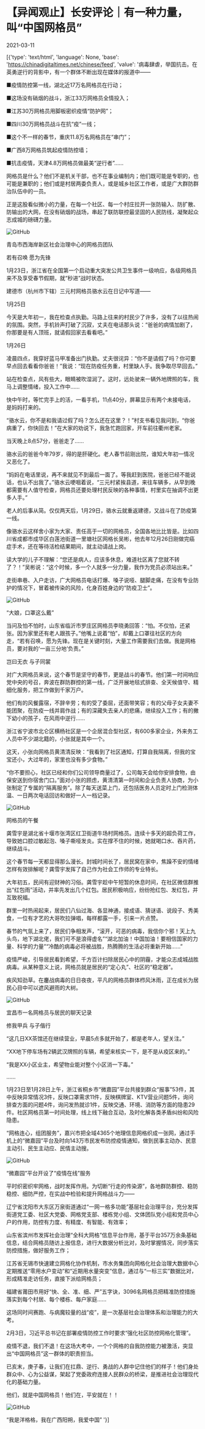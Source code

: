 # 【异闻观止】长安评论｜有一种力量，叫“中国网格员”

2021-03-11

[{'type': 'text/html', 'language': None, 'base': 'https://chinadigitaltimes.net/chinese/feed', 'value': '病毒肆虐，举国抗击。在英勇逆行的背影中，有一个群体不断出现在媒体的报道中——

■疫情防控第一线，湖北近17万名网格员在行动；

■这场没有硝烟的战斗，浙江33万网格员全情投入；

■江苏30万网格员用脚板密织疫情“防护网”；

■四川30万网格员战斗在抗“疫”一线；

■这个不一样的春节，重庆11.8万名网格员在“串门”；

■广西8万网格员筑起疫情防控墙；

■抗击疫情，天津4.8万网格员做最美“逆行者”……

网格员是什么？他们不是机关干部，也不在事业编制内；他们既可能是专职的，也可能是兼职的；他们或是村居两委负责人，或是城乡社区工作者，或是广大群防群治队伍中的一员。

正是这股看似微小的力量，在每一个社区、每一个村庄拉开一张防输入、防扩散、防输出的大网，在没有硝烟的战场，串起了联防联控最坚固的人民防线，凝聚起众志成城的磅礴力量。

![GitHub](https://chinadigitaltimes.net/chinese/files/2021/03/post-663429-6049ca88e4b01.)

 青岛市西海岸新区社会治理中心的网格员团队 

若有召唤 愿为先锋

1月23日，浙江省在全国第一个启动重大突发公共卫生事件一级响应，各级网格员来不及享受春节假期，就“秒进”战时状态。

建德市（杭州市下辖）三元村网格员骆水云在日记中写道——



1月25日

今天是大年初一，我在检查点执勤。马路上往来的村民少了许多，没有了以往热闹的氛围。突然，手机铃声打破了沉寂，丈夫在电话那头说：“爸爸的病情加剧了，你那要是有人顶班，就请假回家去看看吧。”

1月26日

凌晨四点，我穿好蓝马甲准备出门执勤。丈夫很诧异：“你不是请假了吗？你可要早点回去看看你爸爸！”我说：“现在防疫任务重，村里缺人手。我争取尽早回去。”

站在检查点，风有些大，眼睛被吹湿润了。这时，远处驶来一辆外地牌照的车，我马上调整情绪，投入工作中……

快中午时，等忙完手上的活，一看手机，11点40分，屏幕显示有两个未接电话，是妈妈打来的。

“骆水云，你不是和我请过假了吗？怎么还在这里？！”村支书看见我问到，“你爸病重了，你快回去！”在大家的劝说下，我急忙跑回家，开车前往衢州老家。

当天晚上8点57分，爸爸走了……



骆水云的爸爸今年79岁，得的是肝硬化。老人春节前刚出院，谁知大年初一情况又恶化了。



“妈妈在电话里说，再不来就见不到最后一面了。等我赶到医院，爸爸已经不能说话，也认不出我了。”骆水云哽咽着说，“三元村紧挨县道，来往车辆多，从早到晚都需要有人值守检查，网格员还要处理村民反映的各种事情，村里实在抽调不出更多人手。”



老人的后事从简。仅仅两天后，1月29日，骆水云就重返建德，又战斗在了防疫第一线。

像骆水云这样舍小家为大家、责任高于一切的网格员，全国各地比比皆是。比如四川省成都市成华区白莲池街道一里塘社区网格长吴彬，他去年12月26日刚做完癌症手术，还在等待活检结果期间，就主动请战上岗。

读大学的儿子不理解：“您还是病人，应该多休息，难道社区离了您就不转了？！”吴彬说：“这个时候，多一个人就多一分力量，我作为党员必须站出来。”

走街串巷、入户走访，广大网格员电话打爆、嗓子说哑、腿脚走痛，在没有专业防护的情况下，冒着被传染的风险，化身百姓身边的“防疫卫士”。

![GitHub](https://chinadigitaltimes.net/chinese/files/2021/03/post-663429-6049ca8b03f8f.)

 “大娘，口罩这么戴” 

当问及怕不怕时，山东省临沂市罗庄区网格员李晓勇回答：“怕。不仅怕，还紧张。因为家里还有老人跟孩子。”他嘴上说着“怕”，却戴上口罩往社区的方向走，“若有召唤，愿为先锋。现在是关键时刻，大量工作需要我们去做。我是网格员，要对我的‘一亩三分地’负责。”

岂曰无衣 与子同裳

对广大网格员来说，这个春节是坚守的春节，更是战斗的春节。他们第一时间响应党中央的号召，奔波在群防群控的第一线，广泛开展地毯式排查、全天候值守、精细化服务，把工作做到千家万户。

他们有的风餐露宿，不辞辛劳；有的受了委屈，还面带笑容；有的父母子女夫妻不能团聚，在防疫一线并肩作战；有的深藏失去亲人的悲痛，继续投入工作；有的撇下幼小的孩子，在风雨中逆行……

浙江省宁波市北仑区横杨社区是一个企居混合型社区，有600多家企业，外来务工人员中不少湖北籍的，小张就是其中一个。

这天，小张向网格员黄清清反映：“我看到了社区通知，打算自我隔离，但我的宝宝还小，大过年的，家里也没有多少食物。”

“你不要担心，社区已经和你们公司领导商量过了，公司每天会给你安排食物，由保安送到你宿舍门口。”面对小张的顾虑，黄清清第一时间和企业负责人协商，为小张制定了专属的“隔离服务”。除了每天送菜上门，还包括医务人员定时上门检测体温、一日两次电话回访和做好一人一档记录。

![GitHub](https://chinadigitaltimes.net/chinese/files/2021/03/post-663429-6049ca8d396fb.)

 网格员的午餐 

龚雪宇是湖北省十堰市张湾区红卫街道牛场村网格员。连续十多天的超负荷工作，导致她口腔过敏起泡、嗓子嘶哑发炎。实在撑不住的时候，她就喝口水、吞片药，继续战斗。

这个春节每一天都显得那么漫长。封城时间长了，居民窝在家中，焦躁不安的情绪怎样有效排解呢？龚雪宇发挥了自己作为社会工作师的专业特长。

大年初五，民间有迎财神的习俗。龚雪宇趁中午短暂的休息时间，在社区微信群推出“红包雨”活动，并率先发出几个红包。居民积极响应，纷纷抢红包、发红包，并互致祝福。

群里一时热闹起来，居民们八仙过海、各显神通，接成语、猜谜语、说段子、秀美食，一位有才艺的大哥吹拉弹唱，每样都露一手，引来一片点赞。

春节的气氛上来了，居民们争相发声，“滚开，可恶的病毒，我信你个邪！天上九头鸟，地下湖北佬，我们可不是浪得虚名”“湖北加油！中国加油！要相信国家的力量、科学的力量”“冷酷的病毒必将被战胜，热腾腾的生活必将重新开始……”

疫情严峻，引导居民看到希望，千方百计扫除居民心中的阴霾，才能众志成城战胜病毒。从某种意义上说，网格员就是居民的“定心丸”、社区的“稳定器”。

疾风知劲草。在鏖战病毒的日日夜夜，平凡的网格员群体栉风沐雨，正在成长为居民心目中可以遮风避雨的大树。

![GitHub](https://chinadigitaltimes.net/chinese/files/2021/03/post-663429-6049ca8f1394b.)

 宜昌市一名网格员与居民的聊天记录 

修我甲兵 与子偕行

“这几日XX茶馆还在继续营业，早晨5点多就开始了，都是老年人，望关注。”

“XX地下停车场有2辆武汉牌照的车辆，希望来核实一下，是不是从疫区来的。”

“我是XX小区业主，希望物业能对整个小区消一下毒。”

……

1月23日至1月28日上午，浙江省桐乡市“微嘉园”平台共接到群众“报事”53件，其中反映异常情况3件，反映口罩需求11件，反映棋牌室、KTV营业问题5件，询问排查方面的问题4件，询问发热就诊1件，反映交通、环境、消防等方面的隐患29件。社区网格员第一时间处理，线上线下融合互动，及时化解各类矛盾纠纷和风险隐患。

“网格连心，组团服务”，嘉兴市把全域4365个地理信息网格织成一张网，通过手机上的“微嘉园”平台及时向143万市民发布防控疫情通知，做到民事主动办、民意主动引、民生主动应、民情主动搜。

![GitHub](https://chinadigitaltimes.net/chinese/files/2021/03/post-663429-6049ca909a80a.)

 “微嘉园”平台开设了“疫情在线”服务 

平时织密织牢网格，战时发挥作用。为切断“行走的传染源”，各地群防群控、稳防稳控、细防严控，在实战中检验和提升网格战斗力——

辽宁省沈阳市大东区万泉街道通过“一网一格多功能”基层社会治理平台，充分发挥街道党工委、社区大党委、网格党支部、楼栋党小组、文体团队党小组和党员中心户的作用，防控有力度、有精度、有智能、有效率；

山东省滨州市发挥社会治理“全科大网格”信息平台作用，基于平台357万余条基础信息，结合网格员随访上报信息，进行大数据分析比对，及时掌握情况，同步落实防控措施，做好服务工作；

江苏省无锡市快速建立网格化协作机制，市水务集团向网格化社会治理大数据中心定期推送“零用水户变动”和“近期用水量突变”信息，通过与“一标三实”数据比对，形成精准走访任务，直接下派给网格员；

福建省莆田市用好“快、全、准、细、严”五字诀，3096名网格员把精准防控措施落实到每个村居、每个楼栋、每户家庭……

这场同时间赛跑、与病魔较量的战“疫”，是一次基层社会治理体系和治理能力的大考。

2月3日，习近平总书记在部署疫情防控工作时要求“强化社区防控网格化管理”。

疫情不退，我们不退！在这场大考中，一个个网格的自我防控能力被激活，突显出“中国网格员”这一群体的职责担当。

已亥末，庚子春，让我们在扛鼎、逆行、勇战的人群中记住他们的样子！他们身处群众中、心为公益谋，架起了党委政府连接人民群众的桥梁，是推进社会治理现代化的基础力量。

他们，就是中国网格员！他们在，平安就在！！

![GitHub](https://chinadigitaltimes.net/chinese/files/2021/03/post-663429-6049ca9275ab9.)

  “我是洋格格，我在广西阳朔，我爱中国” '}]